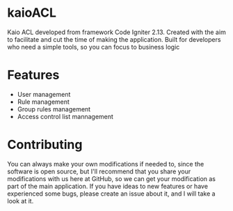 # kaioACL
Kaio ACL developed from framework Code Igniter 2.13. Created with the aim to facilitate and cut the time of making the application. Built for developers who need a simple tools, so you can focus to business logic

# Features
* User management
* Rule management
* Group rules management
* Access control list mannagement

# Contributing
You can always make your own modifications if needed to, since the software is open source, but I'll recommend that you share your modifications with us here at GitHub, so we can get your modification as part of the main application. If you have ideas to new features or have experienced some bugs, please create an issue about it, and I will take a look at it.
